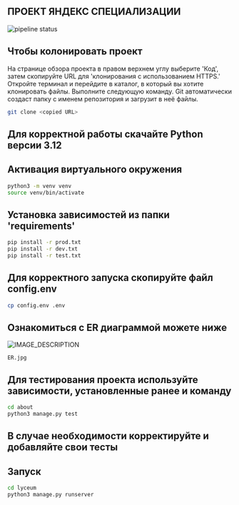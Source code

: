 ## ПРОЕКТ ЯНДЕКС СПЕЦИАЛИЗАЦИИ
![pipeline status](https://gitlab.crja72.ru/django/2024/autumn/course/students/172544-makarshelyag-course-1187/badges/main/pipeline.svg)

## Чтобы колонировать проект
На странице обзора проекта в правом верхнем углу выберите 'Код', затем скопируйте URL для 'клонирования с использованием HTTPS.'
Откройте терминал и перейдите в каталог, в который вы хотите клонировать файлы.
Выполните следующую команду. Git автоматически создаст папку с именем репозитория и загрузит в неё файлы.
```bash
git clone <copied URL>
``` 

## Для корректной работы скачайте Python версии 3.12
## Активация виртуального окружения
``` bash
python3 -m venv venv
source venv/bin/activate
```

## Установка зависимостей из папки 'requirements'
``` bash
pip install -r prod.txt
pip install -r dev.txt
pip install -r test.txt
```

## Для корректного запуска скопируйте файл config.env
``` bash
cp config.env .env
```

## Ознакомиться с ER диаграммой можете ниже
![IMAGE_DESCRIPTION](https://gitlab.crja72.ru/django/2024/autumn/course/students/172544-makarshelyag-course-1187/blob/main/ER.jpg)
```
ER.jpg
```
## Для тестирования проекта используйте зависимости, установленные ранее и команду
```bash
cd about
python3 manage.py test
```
## В случае необходимости корректируйте и добавляйте свои тесты

## Запуск
``` bash
cd lyceum
python3 manage.py runserver
```